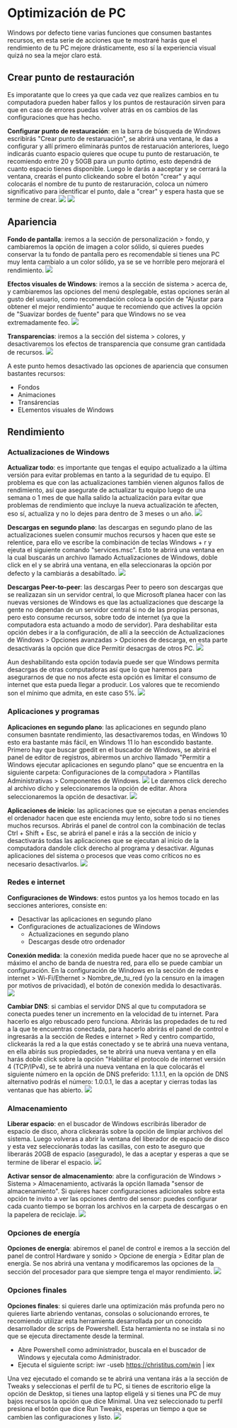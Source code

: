 # Optimización de PC

Windows por defecto tiene varias funciones que consumen bastantes recursos, en esta serie de acciones que te mostraré harás que el rendimiento de tu PC mejore drásticamente, eso sí la experiencia visual quizá no sea la mejor claro está.

## Crear punto de restauración

Es imporatante que lo crees ya que cada vez que realizes cambios en tu computadora pueden haber fallos y los puntos de restauración sirven para que en caso de errores puedas volver atrás en os cambios de las configuraciones que has hecho.

**Configurar punto de restauración**: en la barra de búsqueda de Windows escribirás "Crear punto de restaruación", se abrirá una ventana, le das a configurar y allí primero eliminarás puntos de restaruación anteriores, luego indicarás cuanto espacio quieres que ocupe tu punto de restaruación, te recomiendo entre 20 y 50GB para un punto óptimo, esto dependrá de cuanto espacio tienes disponible. Luego le darás a aaceptar y se cerrará la ventana, crearás el punto clickeando sobre el botón "crear" y aquí colocarás el nombre de tu punto de restaruración, coloca un número significativo para identificar el punto, dale a "crear" y espera hasta que se termine de crear.
![](src/Restaruración1.png)
![](src/Restaruración2.png)

## Apariencia

**Fondo de pantalla**: iremos a la sección de personalización > fondo, y cambiaremos la opción de imagen a color sólido, si quieres puedes conservar la tu fondo de pantalla pero es recomendable si tienes una PC muy lenta cambialo a un color sólido, ya se se ve horrible pero mejorará el rendimiento.
![](src/Fondo.png)

**Efectos visuales de Windows**: iremos a la sección de sistema > acerca de, y cambiaremos las opciones del menú desplegable, estas opciones serán al gusto del usuario, como recomendación coloca la opción de "Ajustar para obtener el mejor rendimiento" auque te recomiendo que actives la opción de "Suavizar bordes de fuente" para que Windows no se vea extremadamente feo.
![](src/Efectos.png)

**Transparencias**: iremos a la sección del sistema > colores, y desactivaremos los efectos de transparencia que consume gran cantidada de recursos. 
![](src/Transparencia.png)

A este punto hemos desactivado las opciones de apariencia que consumen bastantes recursos:
* Fondos
* Animaciones
* Transárencias
* ELementos visuales de Windows

## Rendimiento


### Actualizaciones de Windows

**Actualizar todo**: es importante que tengas el equipo actualizado a la última versión para evitar problemas en tanto a la seguridad de tu equipo. El problema es que con las actualizaciones también vienen algunos fallos de rendimiento, así que asegurate de actualizar tu equipo luego de una semana o 1 mes de que halla salido la actualización para evitar que problemas de rendimiento que incluye la nueva actualización te afecten, eso sí, actualiza y no lo dejes para dentro de 3 meses o un año. 
![](src/Updates4.png)

**Descargas en segundo plano**: las descargas en segundo plano de las actualizaciones suelen consumir muchos recursos y hacen que este se relentice, para ello ve escribe la combinación de teclas Windows + r y ejeuta el siguiente comando "services.msc". Esto te abrirá una ventana en la cual buscarás un archivo llamado Actualizaciones de Windows, doble click en el y se abrirá una ventana, en ella seleccionaras la opción por defecto y la cambiarás a desabiltado.
![](src/Updates3.png)

**Descargas Peer-to-peer**: las descargas Peer to peero son descargas que se realizazan sin un servidor central, lo que Microsoft planea hacer con las nuevas versiones de Windows es que las actualizaciones que descarge la gente no dependan de un servidor central si no de las propias personas, pero esto consume recursos, sobre todo de internet (ya que la computadora esta actuando a modo de servidor). Para deshabilitar esta opción debes ir a la configuración, de allí a la seección de Actualizaciones de Windows > Opciones avanzadas > Opciones de descarga, en esta parte desactivarás la opción que dice Permitir desacrgas de otros PC. 
![](src/Updates1.png)

Aun deshabilitando esta opción todavía puede ser que Windows permita desacrgas de otras computadoras así que lo que haremos para asegurarnos de que no nos afecte esta opción es limitar el consumo de internet que esta pueda llegar a producir. Los valores que te recomiendo son el mínimo que admita, en este caso 5%.
![](src/Updates2.png)

### Aplicaciones y programas

**Aplicaciones en segundo plano**: las aplicaciones en segundo plano consumen basntate rendimiento, las desactivaremos todas, en Windows 10 esto era bastante más fácil, en Windows 11 lo han escondido bastante. Primero hay que buscar gpedit en el buscador de Windows, se abrirá el panel de editor de registros, abirermos un archivo llamado "Permitir a Windows ejecutar aplicaciones en segundo plano" que se encuentra en la siguiente carpeta: Configuraciones de la computadora > Plantillas Administrativas > Componentes de Windows.
![](src/BApps1.png)
Le daremos click derecho al archivo dicho y seleccionaremos la opción de editar. Ahora seleccionaremos la opción de desactivar.
![](src/BApps2.png)

**Aplicaciones de inicio**: las aplicaciones que se ejecutan a penas enciendes el ordenador hacen que este encienda muy lento, sobre todo si no tienes muchos recursos. Abrirás el panel de control con la combinación de teclas Ctrl + Shift + Esc, se abrirá el panel e irás a la sección de inicio y desactivarás todas las aplicaciones que se ejecutan al inicio de la computadora dandole click derecho al programa y desactivar. Algunas aplicaciones del sistema o procesos que veas como críticos no es necesario desactivarlos.
![](src/Inicio.png)

### Redes e internet 

**Configuraciones de Windows**: estos puntos ya los hemos tocado en las secciones anteriores, consiste en:
* Desactivar las aplicaciones en segundo plano
* Configuraciones de actualizaciones de Windows
  * Actualizaciones en segundo plano
  * Descargas desde otro ordenador

**Conexión medida**: la conexión medida puede hacer que no se aproveche al máximo el ancho de banda de nuestra red, para ello se puede cambiar un configuración. En la configuración de Windows en la sección de redes e internet > Wi-Fi/Ethernet > Nombre_de_tu_red (yo la censuro en la imagen por motivos de privacidad), el botón de conexión medida lo desactivarás. 
![](src/Network1.png)

**Cambiar DNS**: si cambias el servidor DNS al que tu computadora se conecta puedes tener un incremento en la velocidad de tu internet. Para hacerlo es algo rebuscado pero funciona. Abrirás las propedades de tu red a la que te encuentras conectada, para hacerlo abrirás el panel de control e ingresarás a la sección de Redes e internet > Red y centro compartido, clickearás la red a la que estás conectado y se te abrirá una nueva ventana, en ella abirás sus propiedades, se te abrirá una nueva ventana y en ella harás doble click sobre la opción "Habilitar el protocolo de internet versión 4 (TCP/IPv4), se te abrirá una nueva ventana en la que colocarás el siguiente número en la opción de DNS preferido: 1.1.1.1, en la opción de DNS alternativo podrás el número: 1.0.0.1, le das a aceptar y cierras todas las ventanas que has abierto.
![](src/Network2.png)

### Almacenamiento

**Liberar espacio**: en el buscador de Windows escribirás liberador de espacio de disco, ahora clickearás sobre la opción de limpiar archivos del sistema. Luego volveras a abrir la ventana del liberador de espacio de disco y esta vez seleccionarás todas las casillas, con esto te aseguro que liberarás 20GB de espacio (asegurado), le das a aceptar y esperas a que se termine de liberar el espacio. 
![](src/Liberar.png)

**Activar sensor de almacenamiento**: abre la configuración de Windows > Sistema > Almacenamiento, activarás la opción llamada "sensor de almacenamiento". Si quieres hacer configuraciones adicionales sobre esta opción te invito a ver las opciones dentro del sensor: puedes configurar cada cuanto tiempo se borran los archivos en la carpeta de descargas o en la papelera de reciclaje.
![](src/Liberar2.png)

### Opciones de energía

**Opciones de energía**: abiremos el panel de control e iremos a la sección del panel de control Hardware y sonido > Opcione de energía > Editar plan de energía. Se nos abrirá una ventana y modificaremos las opciones de la sección del procesador para que siempre tenga el mayor rendimiento. 
![](src/Energía.png)

### Opciones finales

**Opciones finales**: si quieres darle una optimización más profunda pero no quieres liarte abriendo ventanas, consolas o solucionando errores, te recomiendo utilizar esta herramienta desarrollada por un conocido desarrollador de scrips de Powershell. Esta herramienta no se instala si no que se ejecuta directamente desde la terminal.
* Abre Powershell como administrador, buscala en el buscador de Windows y ejecutala como Administrador. 
* Ejecuta el siguiente script: iwr -useb https://christitus.com/win | iex

Una vez ejecutado el comando se te abrirá una ventana irás a la sección de Tweaks y seleccionas el perfil de tu PC, si tienes de escritorio elige la opción de Desktop, si tienes una laptop eligelá y si tienes una PC de muy bajos recursos la opción que dice Minimal. Una vez seleccionado tu perfil presiona el botón que dice Run Tweaks, esperas un tiempo a que se cambien las configuraciones y listo.
![](src/CTT.png)

